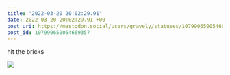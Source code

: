 ```yaml
---
title: "2022-03-20 20:02:29.91"
date: 2022-03-20 20:02:29.91 +00
post_uri: https://mastodon.social/users/gravely/statuses/107990650054669357
post_id: 107990650054669357
---
```

hit the bricks


![](/images/107990650014349576.jpg)

